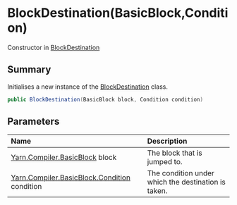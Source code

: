 # BlockDestination(BasicBlock,Condition)

Constructor in [BlockDestination](/docs/api/csharp/yarn.compiler.basicblock.blockdestination.md)

## Summary


Initialises a new instance of the  [BlockDestination](yarn.compiler.basicblock.blockdestination.md)  class.


```csharp
public BlockDestination(BasicBlock block, Condition condition)
```

## Parameters

|Name|Description|
|:---|:---|
|[Yarn.Compiler.BasicBlock](/docs/api/csharp/yarn.compiler.basicblock.md) block|The block that is jumped to.|
|[Yarn.Compiler.BasicBlock.Condition](/docs/api/csharp/yarn.compiler.basicblock.condition.md) condition|The condition under which the destination is taken.|

